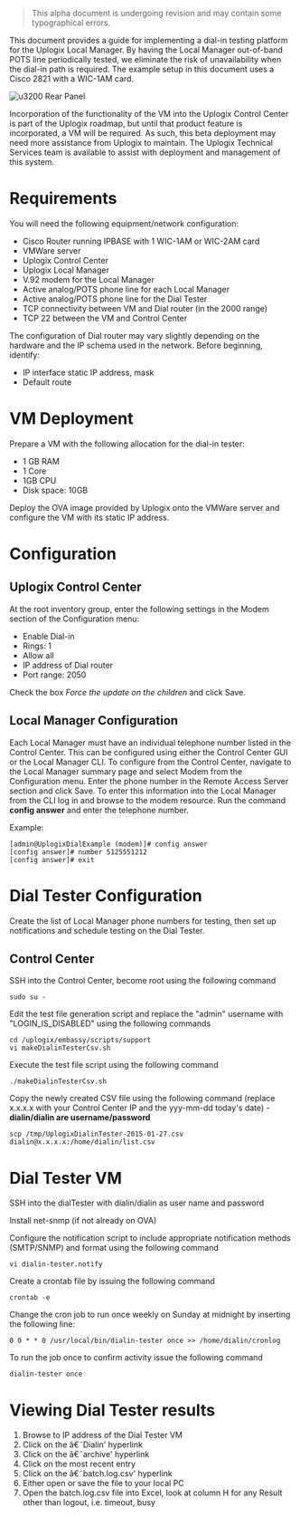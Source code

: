 <!-- 5.5 -->

> This alpha document is undergoing revision and may contain some typographical errors.

This document provides a guide for implementing a dial-in testing platform for the Uplogix Local Manager. By having the Local Manager out-of-band POTS line periodically tested, we eliminate the risk of unavailability when the dial-in path is required. The example setup in this document uses a Cisco 2821 with a WIC-1AM card.  

![u3200 Rear Panel](http://uplogix.com/support/docs/img/5.5/dialin-tester-diagram.jpg)

Incorporation of the functionality of the VM into the Uplogix Control Center is part of the Uplogix roadmap, but until that product feature is incorporated, a VM will be required. As such, this beta deployment may need more assistance from Uplogix to maintain. The Uplogix Technical Services team is available to assist with deployment and management of this system.

# Requirements

You will need the following equipment/network configuration:

* Cisco Router running IPBASE with 1 WIC-1AM or WIC-2AM card
* VMWare server 
* Uplogix Control Center
* Uplogix Local Manager
* V.92 modem for the Local Manager
* Active analog/POTS phone line for each Local Manager
* Active analog/POTS phone line for the Dial Tester
* TCP connectivity between VM and Dial router (in the 2000 range)
* TCP 22 between the VM and Control Center

The configuration of Dial router may vary slightly depending on the hardware and the IP schema used in the network. Before beginning, identify:

* IP interface static IP address, mask
* Default route

# VM Deployment

Prepare a VM with the following allocation for the dial-in tester:

* 1 GB RAM
* 1 Core
* 1GB CPU
* Disk space: 10GB

Deploy the OVA image provided by Uplogix onto the VMWare server and configure the VM with its static IP address.

# Configuration

## Uplogix Control Center

At the root inventory group, enter the following settings in the Modem section of the Configuration menu:

* Enable Dial-in
* Rings: 1
* Allow all
* IP address of Dial router
* Port range: 2050

Check the box *Force the update on the children* and click Save.

## Local Manager Configuration

Each Local Manager must have an individual telephone number listed in the Control Center. This can be configured using either the Control Center GUI or the Local Manager CLI. To configure from the Control Center, navigate to the Local Manager summary page and select Modem from the Configuration menu. Enter the phone number in the Remote Access Server section and click Save. To enter this information into the Local Manager from the CLI log in and browse to the modem resource. Run the command **config answer** and enter the telephone number. 

Example:

```
[admin@UplogixDialExample (modem)]# config answer
[config answer]# number 5125551212
[config answer]# exit
```

# Dial Tester Configuration

Create the list of Local Manager phone numbers for testing, then set up notifications and schedule testing on the Dial Tester.

## Control Center

SSH into the Control Center, become root using the following command

    sudo su -

Edit the test file generation script and replace the "admin" username with "LOGIN_IS_DISABLED" using the following commands

    cd /uplogix/embassy/scripts/support
    vi makeDialinTesterCsv.sh

Execute the test file script using the following command

    ./makeDialinTesterCsv.sh

Copy the newly created CSV file using the following command (replace x.x.x.x with your Control Center IP and the yyy-mm-dd today's date) - **dialin/dialin are username/password**

    scp /tmp/UplogixDialinTester-2015-01-27.csv dialin@x.x.x.x:/home/dialin/list.csv

# Dial Tester VM

SSH into the dialTester with dialin/dialin as user name and password

Install net-snmp (if not already on OVA)

Configure the notification script to include appropriate notification methods (SMTP/SNMP) and format using the following command

    vi dialin-tester.notify

Create a crontab file by issuing the following command

    crontab -e

Change the cron job to run once weekly on Sunday at midnight by inserting the following line:

    0 0 * * 0 /usr/local/bin/dialin-tester once >> /home/dialin/cronlog

To run the job once to confirm activity issue the following command

    dialin-tester once

# Viewing Dial Tester results

1.	Browse to IP address of the Dial Tester VM
2.	Click on the â€˜Dialin' hyperlink
3.	Click on the â€˜archive' hyperlink
4.	Click on the most recent entry 
5.	Click on the â€˜batch.log.csv' hyperlink
6.	Either open or save the file to your local PC
7.	Open the batch.log.csv file into Excel, look at column H for any Result other than logout, i.e. timeout, busy